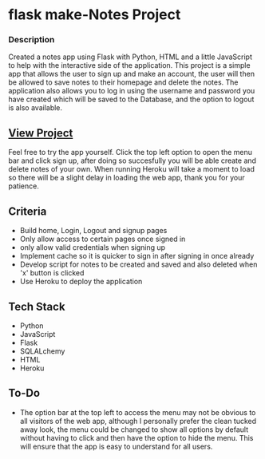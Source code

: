 # flask make-Notes Project

### Description
Created a notes app using Flask with Python, HTML and a little JavaScript to help with the interactive side of the application. This project is a simple app that allows the user to sign up and make an account, the user will then be allowed to save notes to their homepage and delete the notes. The application also allows you to log in using the username and password you have created which will be saved to the Database, and the option to logout is also available.

## [View Project](https://make-notes-app.herokuapp.com/login)
Feel free to try the app yourself. Click the top left option to open the menu bar and click sign up, after doing so succesfully you will be able create and delete notes of your own.
When running Heroku will take a moment to load so there will be a slight delay in loading the web app, thank you for your patience.

## Criteria 
- Build home, Login, Logout and signup pages
- Only allow access to certain pages once signed in
- only allow valid credentials when signing up
- Implement cache so it is quicker to sign in after signing in once already
- Develop script for notes to be created and saved and also deleted when 'x' button is clicked
- Use Heroku to deploy the application

## Tech Stack
- Python
- JavaScript
- Flask
- SQLALchemy
- HTML
- Heroku

## To-Do
- The option bar at the top left to access the menu may not be obvious to all visitors of the web app, although I personally prefer the clean tucked away look, the menu could be changed to show all options by default without having to click and then have the option to hide the menu. This will ensure that the app is easy to understand for all users.
